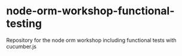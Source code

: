 # node-orm-workshop-functional-testing
Repository for the node orm workshop including functional tests with cucumber.js
